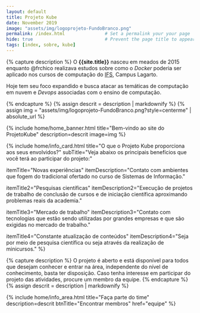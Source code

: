 ```yaml
---
layout: default
title: Projeto Kube
date: November 2019  
image: "assets/img/logoprojeto-FundoBranco.png" 
permalink: /index.html               # Set a permalink your your page
hide: true                           # Prevent the page title to appear in the navbar
tags: [index, sobre, kube]
---
```


{% capture description %}
O **{{site.title}}**  nasceu em meados de 2015 enquanto @frchico realizava estudos sobre como o *Docker* poderia ser aplicado nos cursos de computação do [IFS](http://www.ifs.edu.br), Campus Lagarto.

Hoje tem seu foco expandido e busca atacar as temáticas de computação em nuvem e *Devops* associadas com o ensino de computação.

{% endcapture %}
{% assign descrit = description | markdownify %}
{% assign img = "assets/img/logoprojeto-FundoBranco.png?style=centerme" | absolute_url %}

{% include home/home_banner.html 
  title="Bem-vindo ao site do<br>ProjetoKube" 
  description=descrit 
  image=img 
%}

{% include home/info_card.html 
  title="O que o Projeto Kube proporciona aos seus envolvidos?"
  subTitle="Veja abaixo os principais benefícios que você terá ao participar do projeto:" 
  
  itemTitle="Novas experiências"
  itemDescription="Contato com ambientes que fogem do tradicional ofertado no curso de Sistemas de Informação."

  itemTitle2="Pesquisas científicas"
  itemDescription2="Execução de projetos de trabalho de conclusão de cursos e de iniciação científica aproximando problemas reais da academia."

  itemTitle3="Mercado de trabalho"
  itemDescription3="Contato com tecnologias que estão sendo utilizadas por grandes empresas e que são exigidas no mercado de trabalho."

  itemTitle4="Constante atualização de conteúdos"
  itemDescription4="Seja por meio de pesquisa científica ou seja através da realização de minicursos."
%}

{% capture description %}
O projeto é aberto e está disponível para todos que desejam conhecer e entrar na área, independente do nível de conhecimento, basta ter disposição.
Caso tenha interesse em participar do projeto das atividades, procure um membro da equipe.
{% endcapture %}
{% assign descrit = description | markdownify %}

{% include home/info_area.html 
  title="Faça parte do time"
  description=descrit
  btnTitle="Encontrar membros"
  href="equipe"
%}